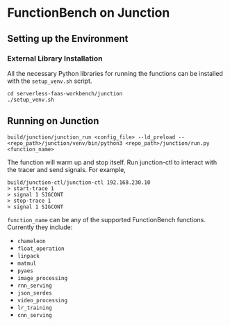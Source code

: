 # FunctionBench on Junction 
## Setting up the Environment 
### External Library Installation
All the necessary Python libraries for running the functions can be installed with the `setup_venv.sh` script.
```
cd serverless-faas-workbench/junction
./setup_venv.sh
```
## Running on Junction 
```
build/junction/junction_run <config_file> --ld_preload -- <repo_path>/junction/venv/bin/python3 <repo_path>/junction/run.py <function_name>
```
The function will warm up and stop itself. Run junction-ctl to interact with the tracer and send signals. For example, 
```
build/junction-ctl/junction-ctl 192.168.230.10 
> start-trace 1 
> signal 1 SIGCONT
> stop-trace 1
> signal 1 SIGCONT
```

`function_name` can be any of the supported FunctionBench functions. Currently they include:
- `chameleon` 
- `float_operation`
- `linpack`
- `matmul`
- `pyaes`
- `image_processing`
- `rnn_serving`
- `json_serdes`
- `video_processing`
- `lr_training`
- `cnn_serving`

